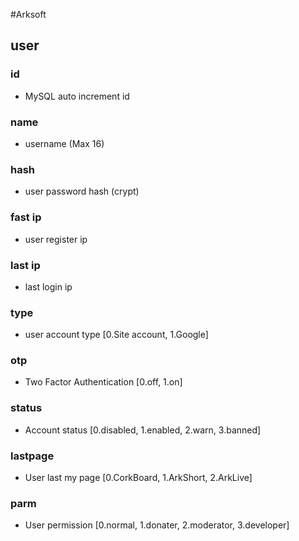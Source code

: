 #Arksoft
## user

### id
* MySQL auto increment id

### name
* username (Max 16)

### hash
* user password hash (crypt)

### fast ip
* user register ip

### last ip
* last login ip

### type
* user account type [0.Site account, 1.Google]

### otp
* Two Factor Authentication [0.off, 1.on]

### status
* Account status [0.disabled, 1.enabled, 2.warn, 3.banned]

### lastpage
* User last my page [0.CorkBoard, 1.ArkShort, 2.ArkLive]

### parm
* User permission [0.normal, 1.donater, 2.moderator, 3.developer]

